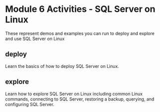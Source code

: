 # Module 6 Activities - SQL Server on Linux

These represent demos and examples you can run to deploy and explore and use SQL Server on Linux

## deploy

Learn the basics of how to deploy SQL Server on Linux.

## explore

Learn how to explore SQL Server on Linux including common Linux commands, connecting to SQL Server, restoring a backup, querying, and configuring SQL Server.